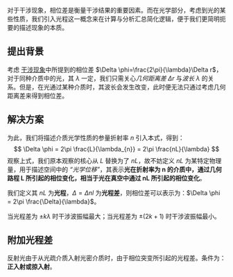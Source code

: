 对于干涉现象，相位差是衡量干涉结果的重要因素。而在光学部分，考虑到光的某些性质，我们引入光程这一概念来在计算与分析汇总简化逻辑，便于我们更简明扼要的描述现象的本质。

## 提出背景

考虑 [干涉现象](惠更斯原理、衍射和干涉#波的干涉)中所提到的相位差 $\Delta \phi=\frac{2\pi}{\lambda}\Delta r$，对于同种介质中的光，其 $\lambda$ 一定，我们只需关心*几何距离差 $\Delta r$* 与*波长 $\lambda$* 的关系。但是，在光通过某种介质时，其波长会发生改变，此时便无法只通过考虑几何距离差来得到相位差。

## 解决方案

为此，我们将描述介质光学性质的参量折射率 $n$ 引入本式，得到：
$$
\Delta \phi = 2\pi \frac{L}{\lambda_{n}} = 2\pi \frac{nL}{\lambda}
$$
观察上式，我们原本观察的核心从 $L$ 替换为了 $nL$，故不妨定义 $nL$ 为某特定物理量，用于描述空间中的 *“光学位移”*，其表示**光在折射率为 n 的介质中，通过几何路程 L 所引起的相位变化，相当于光在真空中通过 nL 所引起的相位变化**。

我们定义其 $nL$ 为**光程**，$\Delta=\Delta nl$ 为**光程差**，则相位差可以表示为：$\Delta \phi = 2\pi \frac{\Delta}{\lambda}$。

当光程差为 $\pm k\lambda$ 时干涉波振幅最大；当光程差为 $\pm(2k+1)$ 时干涉波振幅最小。

## 附加光程差

反射光由于从光疏介质入射光密介质时，由于相位突变所引起的光程差。条件为：**正入射或掠入射**。